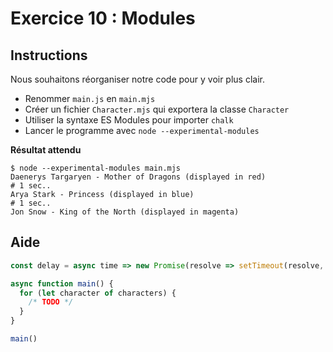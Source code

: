 # Exercice 10 : Modules

## Instructions

Nous souhaitons réorganiser notre code pour y voir plus clair.

* Renommer `main.js` en `main.mjs`
* Créer un fichier `Character.mjs` qui exportera la classe `Character`
* Utiliser la syntaxe ES Modules pour importer `chalk`
* Lancer le programme avec `node --experimental-modules`

**Résultat attendu**

```
$ node --experimental-modules main.mjs
Daenerys Targaryen - Mother of Dragons (displayed in red)
# 1 sec..
Arya Stark - Princess (displayed in blue)
# 1 sec..
Jon Snow - King of the North (displayed in magenta)
```

## Aide

```js
const delay = async time => new Promise(resolve => setTimeout(resolve, time))

async function main() {
  for (let character of characters) {
    /* TODO */
  }
}

main()
```
